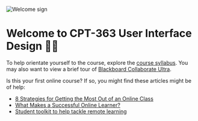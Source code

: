 ![Welcome sign](../../assets/images/common/belinda-fewings-6wAGwpsXHE0-unsplash.jpg ':class=banner-image')

# Welcome to CPT-363 User Interface Design 👋🏼  

 To help orientate yourself to the course, explore the [course syllabus](https://canvas.sfu.ca/courses/44038/assignments/syllabus). You may also want to view a brief tour of [Blackboard Collaborate Ultra](https://www.youtube.com/watch?v=1W4sGpVmJaY).

Is this your first online course? If so, you might find these articles might be of help:

* [8 Strategies for Getting the Most Out of an Online Class](https://www.northeastern.edu/graduate/blog/tips-for-taking-online-classes/)
* [What Makes a Successful Online Learner?](https://careerwise.minnstate.edu/education/successonline.html)
* [Student toolkit to help tackle remote learning](https://socialmediaforlearning.com/2020/03/22/guest-post-a-student-toolkit-to-help-you-tackle-remote-learning-written-by-students-for-students/)
